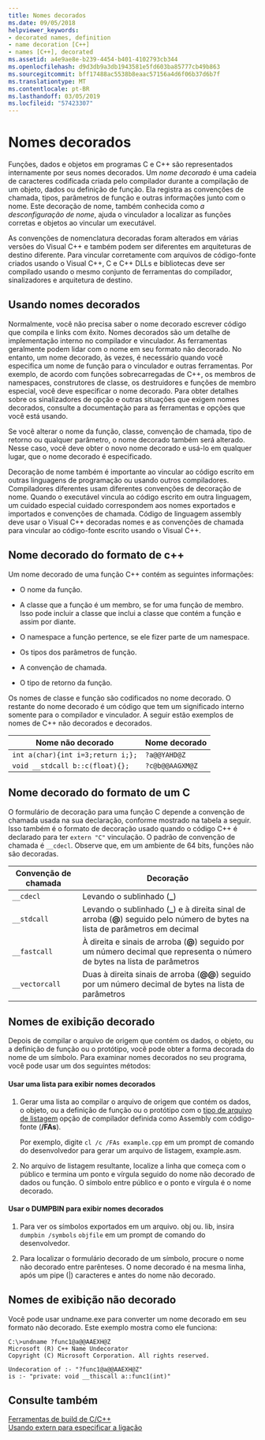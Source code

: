 ```yaml
---
title: Nomes decorados
ms.date: 09/05/2018
helpviewer_keywords:
- decorated names, definition
- name decoration [C++]
- names [C++], decorated
ms.assetid: a4e9ae8e-b239-4454-b401-4102793cb344
ms.openlocfilehash: d9d3db9a3db1943581e5fd603ba85777cb49b863
ms.sourcegitcommit: bff17488ac5538b8eaac57156a4d6f06b37d6b7f
ms.translationtype: MT
ms.contentlocale: pt-BR
ms.lasthandoff: 03/05/2019
ms.locfileid: "57423307"
---
```

# <a name="decorated-names"></a>Nomes decorados

Funções, dados e objetos em programas C e C++ são representados internamente por seus nomes decorados. Um *nome decorado* é uma cadeia de caracteres codificada criada pelo compilador durante a compilação de um objeto, dados ou definição de função. Ela registra as convenções de chamada, tipos, parâmetros de função e outras informações junto com o nome. Este decoração de nome, também conhecida como *a desconfiguração de nome*, ajuda o vinculador a localizar as funções corretas e objetos ao vincular um executável.

As convenções de nomenclatura decoradas foram alterados em várias versões do Visual C++ e também podem ser diferentes em arquiteturas de destino diferente. Para vincular corretamente com arquivos de código-fonte criados usando o Visual C++, C e C++ DLLs e bibliotecas deve ser compilado usando o mesmo conjunto de ferramentas do compilador, sinalizadores e arquitetura de destino.

##  <a name="Using"></a> Usando nomes decorados

Normalmente, você não precisa saber o nome decorado escrever código que compila e links com êxito. Nomes decorados são um detalhe de implementação interno no compilador e vinculador. As ferramentas geralmente podem lidar com o nome em seu formato não decorado. No entanto, um nome decorado, às vezes, é necessário quando você especifica um nome de função para o vinculador e outras ferramentas. Por exemplo, de acordo com funções sobrecarregadas de C++, os membros de namespaces, construtores de classe, os destruidores e funções de membro especial, você deve especificar o nome decorado. Para obter detalhes sobre os sinalizadores de opção e outras situações que exigem nomes decorados, consulte a documentação para as ferramentas e opções que você está usando.

Se você alterar o nome da função, classe, convenção de chamada, tipo de retorno ou qualquer parâmetro, o nome decorado também será alterado. Nesse caso, você deve obter o novo nome decorado e usá-lo em qualquer lugar, que o nome decorado é especificado.

Decoração de nome também é importante ao vincular ao código escrito em outras linguagens de programação ou usando outros compiladores. Compiladores diferentes usam diferentes convenções de decoração de nome. Quando o executável vincula ao código escrito em outra linguagem, um cuidado especial cuidado correspondem aos nomes exportados e importados e convenções de chamada. Código de linguagem assembly deve usar o Visual C++ decoradas nomes e as convenções de chamada para vincular ao código-fonte escrito usando o Visual C++.

##  <a name="Format"></a> Nome decorado do formato de c++

Um nome decorado de uma função C++ contém as seguintes informações:

- O nome da função.

- A classe que a função é um membro, se for uma função de membro. Isso pode incluir a classe que inclui a classe que contém a função e assim por diante.

- O namespace a função pertence, se ele fizer parte de um namespace.

- Os tipos dos parâmetros de função.

- A convenção de chamada.

- O tipo de retorno da função.

Os nomes de classe e função são codificados no nome decorado. O restante do nome decorado é um código que tem um significado interno somente para o compilador e vinculador. A seguir estão exemplos de nomes de C++ não decorados e decorados.

|Nome não decorado|Nome decorado|
|----------------------|--------------------|
|`int a(char){int i=3;return i;};`|`?a@@YAHD@Z`|
|`void __stdcall b::c(float){};`|`?c@b@@AAGXM@Z`|

##  <a name="FormatC"></a> Nome decorado do formato de um C

O formulário de decoração para uma função C depende a convenção de chamada usada na sua declaração, conforme mostrado na tabela a seguir. Isso também é o formato de decoração usado quando o código C++ é declarado para ter `extern "C"` vinculação. O padrão de convenção de chamada é `__cdecl`. Observe que, em um ambiente de 64 bits, funções não são decoradas.

|Convenção de chamada|Decoração|
|------------------------|----------------|
|`__cdecl`|Levando o sublinhado (**_**)|
|`__stdcall`|Levando o sublinhado (**_**) e à direita sinal de arroba (**\@**) seguido pelo número de bytes na lista de parâmetros em decimal|
|`__fastcall`|À direita e sinais de arroba (**\@**) seguido por um número decimal que representa o número de bytes na lista de parâmetros|
|`__vectorcall`|Duas à direita sinais de arroba (**\@\@**) seguido por um número decimal de bytes na lista de parâmetros|

##  <a name="Viewing"></a> Nomes de exibição decorado

Depois de compilar o arquivo de origem que contém os dados, o objeto, ou a definição de função ou o protótipo, você pode obter a forma decorada do nome de um símbolo. Para examinar nomes decorados no seu programa, você pode usar um dos seguintes métodos:

#### <a name="to-use-a-listing-to-view-decorated-names"></a>Usar uma lista para exibir nomes decorados

1. Gerar uma lista ao compilar o arquivo de origem que contém os dados, o objeto, ou a definição de função ou o protótipo com o [tipo de arquivo de listagem](../../build/reference/fa-fa-listing-file.md) opção de compilador definida como Assembly com código-fonte (**/FAs**).

   Por exemplo, digite `cl /c /FAs example.cpp` em um prompt de comando do desenvolvedor para gerar um arquivo de listagem, example.asm.

2. No arquivo de listagem resultante, localize a linha que começa com o público e termina um ponto e vírgula seguido do nome não decorado de dados ou função. O símbolo entre público e o ponto e vírgula é o nome decorado.

#### <a name="to-use-dumpbin-to-view-decorated-names"></a>Usar o DUMPBIN para exibir nomes decorados

1. Para ver os símbolos exportados em um arquivo. obj ou. lib, insira `dumpbin /symbols` `objfile` em um prompt de comando do desenvolvedor.

2. Para localizar o formulário decorado de um símbolo, procure o nome não decorado entre parênteses. O nome decorado é na mesma linha, após um pipe (&#124;) caracteres e antes do nome não decorado.

##  <a name="Undecorated"></a> Nomes de exibição não decorado

Você pode usar undname.exe para converter um nome decorado em seu formato não decorado. Este exemplo mostra como ele funciona:

```
C:\>undname ?func1@a@@AAEXH@Z
Microsoft (R) C++ Name Undecorator
Copyright (C) Microsoft Corporation. All rights reserved.

Undecoration of :- "?func1@a@@AAEXH@Z"
is :- "private: void __thiscall a::func1(int)"
```

## <a name="see-also"></a>Consulte também

[Ferramentas de build de C/C++](../../build/reference/c-cpp-build-tools.md)<br/>
[Usando extern para especificar a ligação](../../cpp/using-extern-to-specify-linkage.md)
